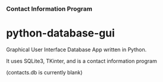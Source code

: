 ### Contact Information Program
# python-database-gui
Graphical User Interface Database App written in Python.

It uses SQLite3, TKinter, and is a contact information program

(contacts.db is currently blank)
